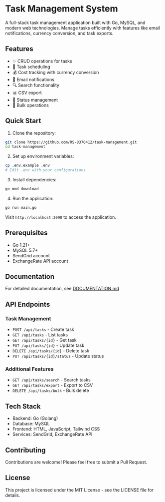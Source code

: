 # Task Management System

A full-stack task management application built with Go, MySQL, and modern web technologies. Manage tasks efficiently with features like email notifications, currency conversion, and task exports.

## Features
- ✨ CRUD operations for tasks
- 📅 Task scheduling
- 💰 Cost tracking with currency conversion
- 📧 Email notifications
- 🔍 Search functionality
- 📊 CSV export
- 🎯 Status management
- 💾 Bulk operations

## Quick Start

1. Clone the repository:
```bash
git clone https://github.com/RS-8370412/task-management.git
cd task-management
```

2. Set up environment variables:
```bash
cp .env.example .env
# Edit .env with your configurations
```

3. Install dependencies:
```bash
go mod download
```

4. Run the application:
```bash
go run main.go
```

Visit `http://localhost:3090` to access the application.

## Prerequisites
- Go 1.21+
- MySQL 5.7+
- SendGrid account
- ExchangeRate API account

## Documentation
For detailed documentation, see [DOCUMENTATION.md](DOCUMENTATION.md)

## API Endpoints

### Task Management
- `POST /api/tasks` - Create task
- `GET /api/tasks` - List tasks
- `GET /api/tasks/{id}` - Get task
- `PUT /api/tasks/{id}` - Update task
- `DELETE /api/tasks/{id}` - Delete task
- `PUT /api/tasks/{id}/status` - Update status

### Additional Features
- `GET /api/tasks/search` - Search tasks
- `GET /api/tasks/export` - Export to CSV
- `DELETE /api/tasks/bulk` - Bulk delete

## Tech Stack
- Backend: Go (Golang)
- Database: MySQL
- Frontend: HTML, JavaScript, Tailwind CSS
- Services: SendGrid, ExchangeRate API

## Contributing
Contributions are welcome! Please feel free to submit a Pull Request.

## License
This project is licensed under the MIT License - see the LICENSE file for details.
